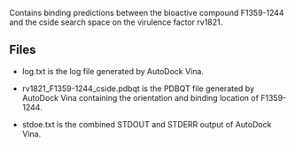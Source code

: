 Contains binding predictions between the bioactive compound F1359-1244 and the cside search space on the virulence factor rv1821.

## Files

- log.txt is the log file generated by AutoDock Vina.

- rv1821_F1359-1244_cside.pdbqt is the PDBQT file generated by AutoDock Vina containing the orientation and binding location of F1359-1244.

- stdoe.txt is the combined STDOUT and STDERR output of AutoDock Vina.

